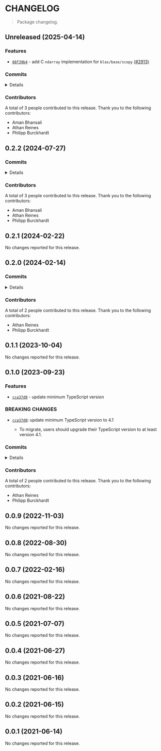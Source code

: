 # CHANGELOG

> Package changelog.

<section class="release" id="unreleased">

## Unreleased (2025-04-14)

<section class="features">

### Features

-   [`08f39b4`](https://github.com/stdlib-js/stdlib/commit/08f39b45439d043323ec402647f6b3ea8a5a4a56) - add C `ndarray` implementation for `blas/base/scopy` [(#2913)](https://github.com/stdlib-js/stdlib/pull/2913)

</section>

<!-- /.features -->

<section class="commits">

### Commits

<details>

-   [`62364f6`](https://github.com/stdlib-js/stdlib/commit/62364f62ea823a3b52c2ad25660ecd80c71f8f36) - **style:** fix C comment alignment _(by Philipp Burckhardt)_
-   [`08f39b4`](https://github.com/stdlib-js/stdlib/commit/08f39b45439d043323ec402647f6b3ea8a5a4a56) - **feat:** add C `ndarray` implementation for `blas/base/scopy` [(#2913)](https://github.com/stdlib-js/stdlib/pull/2913) _(by Aman Bhansali, Athan Reines)_
-   [`2777e4b`](https://github.com/stdlib-js/stdlib/commit/2777e4be161869d09406e3b17947d24c64b47af2) - **bench:** resolve lint errors in benchmarks _(by Athan Reines)_

</details>

</section>

<!-- /.commits -->

<section class="contributors">

### Contributors

A total of 3 people contributed to this release. Thank you to the following contributors:

-   Aman Bhansali
-   Athan Reines
-   Philipp Burckhardt

</section>

<!-- /.contributors -->

</section>

<!-- /.release -->

<section class="release" id="v0.2.2">

## 0.2.2 (2024-07-27)

<section class="commits">

### Commits

<details>

-   [`d04dcbd`](https://github.com/stdlib-js/stdlib/commit/d04dcbd6dc3b0bf4a89bd3947d317fa5ff15bb38) - **docs:** remove private annotations in C comments _(by Philipp Burckhardt)_
-   [`271f5d5`](https://github.com/stdlib-js/stdlib/commit/271f5d5d3e530225bd82f34efebf5df9a944fdde) - **refactor:** reduce code duplication in `blas/base` level 1 routines [(#2517)](https://github.com/stdlib-js/stdlib/pull/2517) _(by Aman Bhansali)_
-   [`38464b7`](https://github.com/stdlib-js/stdlib/commit/38464b74545be9702eda7bae820c40b56e7e7256) - **docs:** remove comments _(by Athan Reines)_
-   [`f1576ec`](https://github.com/stdlib-js/stdlib/commit/f1576ec5ade09cd8cd034dc0db8c9f5c7d70e3eb) - **docs:** remove comments _(by Athan Reines)_
-   [`3185a5c`](https://github.com/stdlib-js/stdlib/commit/3185a5c265b3959e0b963bd3806a8a75a36099de) - **build:** add separate configurations for benchmarks and examples _(by Athan Reines)_
-   [`0244027`](https://github.com/stdlib-js/stdlib/commit/0244027e1e2c0ceb1cd8ae1808196c24fa77b142) - **chore:** add missing trailing newlines _(by Philipp Burckhardt)_

</details>

</section>

<!-- /.commits -->

<section class="contributors">

### Contributors

A total of 3 people contributed to this release. Thank you to the following contributors:

-   Aman Bhansali
-   Athan Reines
-   Philipp Burckhardt

</section>

<!-- /.contributors -->

</section>

<!-- /.release -->

<section class="release" id="v0.2.1">

## 0.2.1 (2024-02-22)

No changes reported for this release.

</section>

<!-- /.release -->

<section class="release" id="v0.2.0">

## 0.2.0 (2024-02-14)

<section class="commits">

### Commits

<details>

-   [`dea49e0`](https://github.com/stdlib-js/stdlib/commit/dea49e03ab5571233e3da26835a6a6d3256d5737) - **docs:** use single quotes in require calls instead of backticks _(by Philipp Burckhardt)_
-   [`c1bd97d`](https://github.com/stdlib-js/stdlib/commit/c1bd97d8253e50d4f09190a3ad9ce4396291521a) - **refactor:** update implementation according to current project conventions _(by Athan Reines)_
-   [`004b244`](https://github.com/stdlib-js/stdlib/commit/004b24478b4af2a51f2e568fe2c1efd8cb5ef59d) - **docs:** update examples to use random/array utilities _(by Athan Reines)_
-   [`efc6522`](https://github.com/stdlib-js/stdlib/commit/efc65220a39e226839fd507b59190d6402bebe61) - **bench:** update benchmarks to use random/array utilities _(by Athan Reines)_
-   [`4ec2cd0`](https://github.com/stdlib-js/stdlib/commit/4ec2cd0d22446eac8818845f4a816d2d4a1bfde2) - **docs:** update copy _(by Athan Reines)_
-   [`5a36be3`](https://github.com/stdlib-js/stdlib/commit/5a36be3f681bf65914abdc58bbc3142533cb2328) - **style:** resolve lint errors _(by Athan Reines)_
-   [`df3c9b3`](https://github.com/stdlib-js/stdlib/commit/df3c9b368d8a3dd7dd38f8768deb53c2a780c055) - **build:** remove tslint directives _(by Philipp Burckhardt)_

</details>

</section>

<!-- /.commits -->

<section class="contributors">

### Contributors

A total of 2 people contributed to this release. Thank you to the following contributors:

-   Athan Reines
-   Philipp Burckhardt

</section>

<!-- /.contributors -->

</section>

<!-- /.release -->

<section class="release" id="v0.1.1">

## 0.1.1 (2023-10-04)

No changes reported for this release.

</section>

<!-- /.release -->

<section class="release" id="v0.1.0">

## 0.1.0 (2023-09-23)

<section class="features">

### Features

-   [`cca37d0`](https://github.com/stdlib-js/stdlib/commit/cca37d051d8c0209970fc681353fdb4e4d257a8a) - update minimum TypeScript version

</section>

<!-- /.features -->

<section class="breaking-changes">

### BREAKING CHANGES

-   [`cca37d0`](https://github.com/stdlib-js/stdlib/commit/cca37d051d8c0209970fc681353fdb4e4d257a8a): update minimum TypeScript version to 4.1

    -   To migrate, users should upgrade their TypeScript version to at least version 4.1.

</section>

<!-- /.breaking-changes -->

<section class="commits">

### Commits

<details>

-   [`cca37d0`](https://github.com/stdlib-js/stdlib/commit/cca37d051d8c0209970fc681353fdb4e4d257a8a) - **feat:** update minimum TypeScript version _(by Philipp Burckhardt)_
-   [`4d943eb`](https://github.com/stdlib-js/stdlib/commit/4d943eb98ed10314432bbfa5a3af3634ea19b969) - **docs:** resolve C lint errors _(by Athan Reines)_
-   [`28e1c84`](https://github.com/stdlib-js/stdlib/commit/28e1c84390d88044883c9ef940a12f38d66ea3ef) - **docs:** resolve C lint errors _(by Athan Reines)_
-   [`9d552f8`](https://github.com/stdlib-js/stdlib/commit/9d552f8ee1087df295267fd3ddc2e5a04526ed6a) - **docs:** standardize parameter description and update docs _(by Athan Reines)_

</details>

</section>

<!-- /.commits -->

<section class="contributors">

### Contributors

A total of 2 people contributed to this release. Thank you to the following contributors:

-   Athan Reines
-   Philipp Burckhardt

</section>

<!-- /.contributors -->

</section>

<!-- /.release -->

<section class="release" id="v0.0.9">

## 0.0.9 (2022-11-03)

No changes reported for this release.

</section>

<!-- /.release -->

<section class="release" id="v0.0.8">

## 0.0.8 (2022-08-30)

No changes reported for this release.

</section>

<!-- /.release -->

<section class="release" id="v0.0.7">

## 0.0.7 (2022-02-16)

No changes reported for this release.

</section>

<!-- /.release -->

<section class="release" id="v0.0.6">

## 0.0.6 (2021-08-22)

No changes reported for this release.

</section>

<!-- /.release -->

<section class="release" id="v0.0.5">

## 0.0.5 (2021-07-07)

No changes reported for this release.

</section>

<!-- /.release -->

<section class="release" id="v0.0.4">

## 0.0.4 (2021-06-27)

No changes reported for this release.

</section>

<!-- /.release -->

<section class="release" id="v0.0.3">

## 0.0.3 (2021-06-16)

No changes reported for this release.

</section>

<!-- /.release -->

<section class="release" id="v0.0.2">

## 0.0.2 (2021-06-15)

No changes reported for this release.

</section>

<!-- /.release -->

<section class="release" id="v0.0.1">

## 0.0.1 (2021-06-14)

No changes reported for this release.

</section>

<!-- /.release -->

